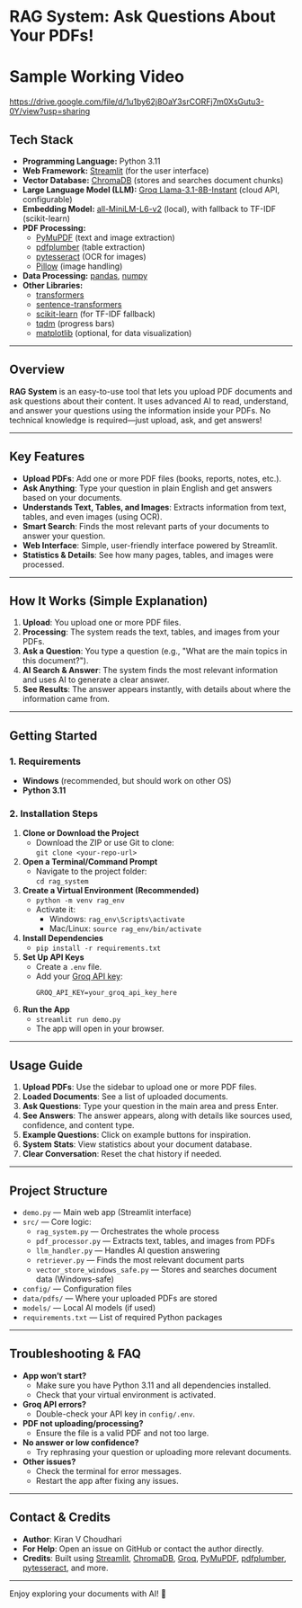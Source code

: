 # RAG System: Ask Questions About Your PDFs!

# Sample Working Video
https://drive.google.com/file/d/1u1by62j8OaY3srCORFj7m0XsGutu3-0Y/view?usp=sharing

## Tech Stack

- **Programming Language:** Python 3.11
- **Web Framework:** [Streamlit](https://streamlit.io/) (for the user interface)
- **Vector Database:** [ChromaDB](https://www.trychroma.com/) (stores and searches document chunks)
- **Large Language Model (LLM):** [Groq Llama-3.1-8B-Instant](https://groq.com/) (cloud API, configurable)
- **Embedding Model:** [all-MiniLM-L6-v2](https://huggingface.co/sentence-transformers/all-MiniLM-L6-v2) (local), with fallback to TF-IDF (scikit-learn)
- **PDF Processing:**
  - [PyMuPDF](https://pymupdf.readthedocs.io/) (text and image extraction)
  - [pdfplumber](https://github.com/jsvine/pdfplumber) (table extraction)
  - [pytesseract](https://github.com/madmaze/pytesseract) (OCR for images)
  - [Pillow](https://python-pillow.org/) (image handling)
- **Data Processing:** [pandas](https://pandas.pydata.org/), [numpy](https://numpy.org/)
- **Other Libraries:**
  - [transformers](https://huggingface.co/docs/transformers/index)
  - [sentence-transformers](https://www.sbert.net/)
  - [scikit-learn](https://scikit-learn.org/) (for TF-IDF fallback)
  - [tqdm](https://tqdm.github.io/) (progress bars)
  - [matplotlib](https://matplotlib.org/) (optional, for data visualization)

---

## Overview

**RAG System** is an easy-to-use tool that lets you upload PDF documents and ask questions about their content. It uses advanced AI to read, understand, and answer your questions using the information inside your PDFs. No technical knowledge is required—just upload, ask, and get answers!

---

## Key Features

- **Upload PDFs**: Add one or more PDF files (books, reports, notes, etc.).
- **Ask Anything**: Type your question in plain English and get answers based on your documents.
- **Understands Text, Tables, and Images**: Extracts information from text, tables, and even images (using OCR).
- **Smart Search**: Finds the most relevant parts of your documents to answer your question.
- **Web Interface**: Simple, user-friendly interface powered by Streamlit.
- **Statistics & Details**: See how many pages, tables, and images were processed.

---

## How It Works (Simple Explanation)

1. **Upload**: You upload one or more PDF files.
2. **Processing**: The system reads the text, tables, and images from your PDFs.
3. **Ask a Question**: You type a question (e.g., "What are the main topics in this document?").
4. **AI Search & Answer**: The system finds the most relevant information and uses AI to generate a clear answer.
5. **See Results**: The answer appears instantly, with details about where the information came from.

---

## Getting Started

### 1. Requirements

- **Windows** (recommended, but should work on other OS)
- **Python 3.11**

### 2. Installation Steps

1. **Clone or Download the Project**
   - Download the ZIP or use Git to clone:  
     `git clone <your-repo-url>`
2. **Open a Terminal/Command Prompt**
   - Navigate to the project folder:  
     `cd rag_system`
3. **Create a Virtual Environment (Recommended)**
   - `python -m venv rag_env`
   - Activate it:
     - Windows: `rag_env\Scripts\activate`
     - Mac/Linux: `source rag_env/bin/activate`
4. **Install Dependencies**
   - `pip install -r requirements.txt`
5. **Set Up API Keys**
   - Create a `.env` file.
   - Add your [Groq API key](https://console.groq.com/keys):
     ```
     GROQ_API_KEY=your_groq_api_key_here
     ```
6. **Run the App**
   - `streamlit run demo.py`
   - The app will open in your browser.

---

## Usage Guide

1. **Upload PDFs**: Use the sidebar to upload one or more PDF files.
2. **Loaded Documents**: See a list of uploaded documents.
3. **Ask Questions**: Type your question in the main area and press Enter.
4. **See Answers**: The answer appears, along with details like sources used, confidence, and content type.
5. **Example Questions**: Click on example buttons for inspiration.
6. **System Stats**: View statistics about your document database.
7. **Clear Conversation**: Reset the chat history if needed.

---

## Project Structure

- `demo.py` — Main web app (Streamlit interface)
- `src/` — Core logic:
  - `rag_system.py` — Orchestrates the whole process
  - `pdf_processor.py` — Extracts text, tables, and images from PDFs
  - `llm_handler.py` — Handles AI question answering
  - `retriever.py` — Finds the most relevant document parts
  - `vector_store_windows_safe.py` — Stores and searches document data (Windows-safe)
- `config/` — Configuration files
- `data/pdfs/` — Where your uploaded PDFs are stored
- `models/` — Local AI models (if used)
- `requirements.txt` — List of required Python packages

---

## Troubleshooting & FAQ

- **App won’t start?**
  - Make sure you have Python 3.11 and all dependencies installed.
  - Check that your virtual environment is activated.
- **Groq API errors?**
  - Double-check your API key in `config/.env`.
- **PDF not uploading/processing?**
  - Ensure the file is a valid PDF and not too large.
- **No answer or low confidence?**
  - Try rephrasing your question or uploading more relevant documents.
- **Other issues?**
  - Check the terminal for error messages.
  - Restart the app after fixing any issues.

---

## Contact & Credits

- **Author**: Kiran V Choudhari
- **For Help**: Open an issue on GitHub or contact the author directly.
- **Credits**: Built using [Streamlit](https://streamlit.io/), [ChromaDB](https://www.trychroma.com/), [Groq](https://groq.com/), [PyMuPDF](https://pymupdf.readthedocs.io/), [pdfplumber](https://github.com/jsvine/pdfplumber), [pytesseract](https://github.com/madmaze/pytesseract), and more.

---

Enjoy exploring your documents with AI! 🚀
